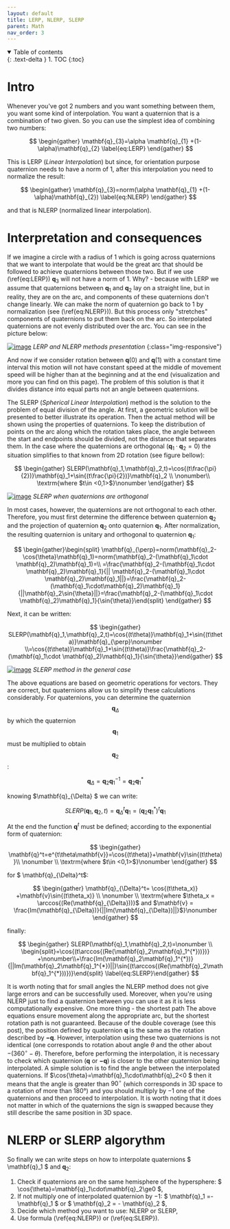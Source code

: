 ```yaml
---
layout: default
title: LERP, NLERP, SLERP
parent: Math
nav_order: 3
---
```


<details open markdown="block">
  <summary>
    Table of contents
  </summary>
  {: .text-delta }
1. TOC
{:toc}
</details>

# Intro

Whenever you've got 2 numbers and you want something between them, you want some kind of interpolation. You want a quaternion that is a combination of two given. So you can use the simplest idea of combining two numbers:

$$
\begin{gather}
\mathbf{q}_{3}=\alpha \mathbf{q}_{1} +(1-\alpha)\mathbf{q}_{2} \label{eq:LERP}
\end{gather}
$$

This is LERP (_Linear Interpolation_) but since, for orientation purpose quaternion needs to have a norm of 1, after this interpolation you need to normalize the result:

$$
\begin{gather}
\mathbf{q}_{3}=norm(\alpha \mathbf{q}_{1} +(1-\alpha)\mathbf{q}_{2}) \label{eq:NLERP}
\end{gather}
$$

and that is NLERP (normalized linear interpolation).

# Interpretation and consequences

If we imagine a circle with a radius of 1 which is going across quaternions that we want to interpolate that would be the great arc that should be followed to achieve quaternions between those two. But if we use (\ref{eq:LERP}) $\mathbf{q}_{3}$ will not have a norm of 1. Why? - because with LERP we assume that quaternions between $\mathbf{q}_1$ and $\mathbf{q}_2$ lay on a straight line, but in reality, they are on the arc, and components of these quaternions don't change linearly. We can make the norm of quaternion go back to 1 by normalization (see (\ref{eq:NLERP})). But this process only "stretches" components of quaternions to put them back on the arc. So interpolated quaternions are not evenly distributed over the arc. You can see in the picture below:


[![image](images/LERP.png)](images/LERP.png)
*LERP and NLERP methods presentation*
{:class="img-responsive"}

And now if we consider rotation between $\mathbf{q}(0)$ and $\mathbf{q}(1)$ with a constant time interval this motion will not have constant speed at the middle of movement speed will be higher than at the beginning and at the end (visualization and more you can find on this page). The problem of this solution is that it divides distance into equal parts not an angle between quaternions.

The SLERP (_Spherical Linear Interpolation_) method is the solution to the problem of equal division of the angle. At first, a geometric solution will be presented to better illustrate its operation. Then the actual method will be shown using the properties of quaternions. To keep the distribution of points on the arc along which the rotation takes place, the angle between the start and endpoints should be divided, not the distance that separates them. In the case where the quaternions are orthogonal ($\mathbf{q}_1\cdot \mathbf{q}_2=0$) the situation simplifies to that known from 2D rotation (see figure bellow):

$$
\begin{gather}    SLERP(\mathbf{q}_1,\mathbf{q}_2,t)=\cos{(t\frac{\pi}{2})}\mathbf{q}_1+\sin{(t\frac{\pi}{2})}\mathbf{q}_2 \\ \nonumber\\ \textrm{where $t\in <0,1>$}\nonumber \end{gather}  
$$


[![image](images/SLERP_1.png)](images/SLERP_1.png)
*SLERP when quaternions are orthogonal*

In most cases, however, the quaternions are not orthogonal to each other. Therefore, you must first determine the difference between quaternion $\mathbf{q}_2$ and the projection of quaternion $\mathbf{q}_2$ onto quaternion $\mathbf{q}_1$. After normalization, the resulting quaternion is unitary and orthogonal to quaternion $\mathbf{q}_1$:

$$
\begin{gather}\begin{split}    \mathbf{q}_{\perp}=norm(\mathbf{q}_2-\cos{\theta}\mathbf{q}_1)=norm(\mathbf{q}_2-(\mathbf{q}_1\cdot \mathbf{q}_2)\mathbf{q}_1)=\\   =\frac{\mathbf{q}_2-(\mathbf{q}_1\cdot \mathbf{q}_2)\mathbf{q}_1}{|| \mathbf{q}_2-(\mathbf{q}_1\cdot \mathbf{q}_2)\mathbf{q}_1||}=\frac{\mathbf{q}_2-(\mathbf{q}_1\cdot\mathbf{q}_2)\mathbf{q}_1}{||\mathbf{q}_2\sin{\theta}||}=\frac{\mathbf{q}_2-(\mathbf{q}_1\cdot \mathbf{q}_2)\mathbf{q}_1}{\sin{\theta}}\end{split}
\end{gather}
$$

Next, it can be written:

$$
\begin{gather}
SLERP(\mathbf{q}_1,\mathbf{q}_2,t)=\cos{(t\theta)}\mathbf{q}_1+\sin{(t\theta)}\mathbf{q}_{\perp}\nonumber \\=\cos{(t\theta)}\mathbf{q}_1+\sin{(t\theta)}\frac{\mathbf{q}_2-(\mathbf{q}_1\cdot \mathbf{q}_2)\mathbf{q}_1}{\sin{\theta}}\end{gather}
$$



[![image](images/SLERP_2.png)](images/SLERP_2.png)
*SLERP method in the general case*

The above equations are based on geometric operations for vectors. They are correct, but quaternions allow us to simplify these calculations considerably. For quaternions, you can determine the quaternion $$\mathbf{q}_{\Delta}$$ by which the quaternion $$\mathbf{q}_{1}$$ must be multiplied to obtain $$\mathbf{q}_{2}$$:

$$
 \begin{equation}     \mathbf{q}_{\Delta}=\mathbf{q}_2\mathbf{q}_1^{-1}= \mathbf{q}_2\mathbf{q}_1^{*}\end{equation}
 $$

knowing $\mathbf{q}_{\Delta} $ we can write:

$$
  \begin{equation}    SLERP(\mathbf{q}_1,\mathbf{q}_2,t)=\mathbf{q}_{\Delta}^t \mathbf{q}_1=\left(\mathbf{q}_2\mathbf{q}_1^{*}\right)^t\mathbf{q}_1 \end{equation}
$$

At the end the function $\mathbf{q}^t$ must be defined; according to the exponential form of quaternion:

$$
 \begin{gather}     \mathbf{q}^t=e^{t\theta\mathbf{v}}=\cos{(t\theta)}+\mathbf{v}\sin{(t\theta)}\\  \nonumber \\  \textrm{where $t\in <0,1>$}\nonumber  \end{gather}
 $$

for $ \mathbf{q}_{\Delta}^t$:

$$
 \begin{gather} \mathbf{q}_{\Delta}^t= \cos{(t\theta_x)} +\mathbf{v}\sin{(t\theta_x)} \\ \nonumber \\ \textrm{where $\theta_x = \arccos{(Re(\mathbf{q}_{\Delta}))}$ and $\mathbf{v} = \frac{Im(\mathbf{q}_{\Delta})}{||Im(\mathbf{q}_{\Delta})||}$}\nonumber \end{gather}
 $$

finally:

$$
 \begin{gather}  SLERP(\mathbf{q}_1,\mathbf{q}_2,t)=\nonumber \\ \begin{split}=\cos{(t\arccos{(Re(\mathbf{q}_2\mathbf{q}_1^{*}))})} +\nonumber\\+\frac{Im(\mathbf{q}_2\mathbf{q}_1^{*})}{||Im(\mathbf{q}_2\mathbf{q}_1^{*})||}\sin{(t\arccos{(Re(\mathbf{q}_2\mathbf{q}_1^{*}))})}\end{split} \label{eq:SLERP}\end{gather} 
$$

It is worth noting that for small angles the NLERP method does not give large errors and can be successfully used. Moreover, when you're using NLERP just to find a quaternion between you can use it as it is less computationally expensive. 
One more thing - the shortest path
The above equations ensure movement along the appropriate arc, but the shortest rotation path is not guaranteed. Because of the double coverage (see this post), the position defined by quaternion $\mathbf{q}$ is the same as the rotation described by $\mathbf{-q}$. However, interpolation using these two quaternions is not identical (one corresponds to rotation about angle $\theta$ and the other about $-(360^{\circ}-\theta)$. Therefore, before performing the interpolation, it is necessary to check which quaternion ($\mathbf{q}$ or $\mathbf{-q}$) is closer to the other quaternion being interpolated. A simple solution is to find the angle between the interpolated quaternions. If $\cos{\theta}=\mathbf{q}_1\cdot\mathbf{q}_2<0 $ then it means that the angle is greater than $90^{\circ}$ (which corresponds in 3D space to a rotation of more than 180°) and you should multiply by $-1$ one of the quaternions and then proceed to interpolation. It is worth noting that it does not matter in which of the quaternions the sign is swapped because they still describe the same position in 3D space.

# NLERP or SLERP algorythm

So finally we can write steps on how to interpolate quaternions $ \mathbf{q}_1 $ and $\mathbf{q}_2$:
1.    Check if quaternions are on the same hemisphere of the hypersphere: $ \cos{\theta}=\mathbf{q}_1\cdot\mathbf{q}_2\ge0 $,
2.    If not multiply one of interpolated quaternion by $-1$: $ \mathbf{q}_1 =-\mathbf{q}_1 $ or $ \mathbf{q}_2 = - \mathbf{q}_2 $,
3.    Decide which method you want to use: NLERP or SLERP,
4.    Use formula (\ref{eq:NLERP}) or (\ref{eq:SLERP}).
